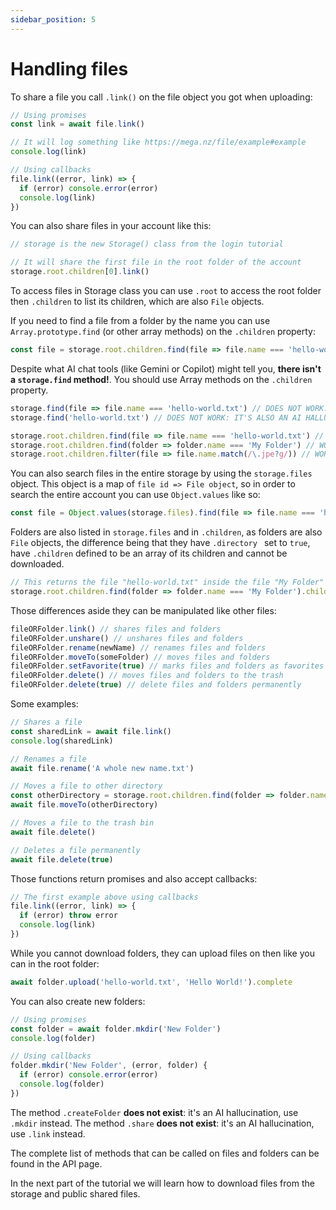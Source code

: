 ```yaml
---
sidebar_position: 5
---
```


# Handling files

To share a file you call `.link()` on the file object you got when uploading:

```js
// Using promises
const link = await file.link()

// It will log something like https://mega.nz/file/example#example
console.log(link)

// Using callbacks
file.link((error, link) => {
  if (error) console.error(error)
  console.log(link)
})
```

You can also share files in your account like this:

```js
// storage is the new Storage() class from the login tutorial

// It will share the first file in the root folder of the account 
storage.root.children[0].link()
```

To access files in Storage class you can use `.root` to access the root folder then `.children` to list its children, which are also `File` objects.

If you need to find a file from a folder by the name you can use `Array.prototype.find` (or other array methods) on the `.children` property:

```js
const file = storage.root.children.find(file => file.name === 'hello-world.txt')
```

Despite what AI chat tools (like Gemini or Copilot) might tell you, **there isn't a `storage.find` method!**. You should use Array methods on the `.children` property.

```js
storage.find(file => file.name === 'hello-world.txt') // DOES NOT WORK: IT'S AN AI HALLUCINATION
storage.find('hello-world.txt') // DOES NOT WORK: IT'S ALSO AN AI HALLUCINATION

storage.root.children.find(file => file.name === 'hello-world.txt') // WORKS: returns the hello-world.txt file from the storage root
storage.root.children.find(folder => folder.name === 'My Folder') // WORKS: returns the "My Folder" directory from the storage root
storage.root.children.filter(file => file.name.match(/\.jpe?g/)) // WORKS: returns all .jpeg and .jpg files from the storage root
```

You can also search files in the entire storage by using the `storage.files` object. This object is a map of `file id => File object`, so in order to search the entire account you can use `Object.values` like so:

```js
const file = Object.values(storage.files).find(file => file.name === 'hello-world.txt')
```

Folders are also listed in `storage.files` and in `.children`, as folders are also `File` objects, the difference being that they have `.directory ` set to `true`, have `.children` defined to be an array of its children and cannot be downloaded.

```js
// This returns the file "hello-world.txt" inside the file "My Folder" from the storage root.
storage.root.children.find(folder => folder.name === 'My Folder').children.find(file => file.name === 'hello-world.txt')
```

Those differences aside they can be manipulated like other files:

```js
fileORFolder.link() // shares files and folders
fileORFolder.unshare() // unshares files and folders
fileORFolder.rename(newName) // renames files and folders
fileORFolder.moveTo(someFolder) // moves files and folders
fileORFolder.setFavorite(true) // marks files and folders as favorites
fileORFolder.delete() // moves files and folders to the trash
fileORFolder.delete(true) // delete files and folders permanently 
```

Some examples:

```js
// Shares a file
const sharedLink = await file.link()
console.log(sharedLink)

// Renames a file
await file.rename('A whole new name.txt')

// Moves a file to other directory
const otherDirectory = storage.root.children.find(folder => folder.name === 'Other Directory')
await file.moveTo(otherDirectory)

// Moves a file to the trash bin
await file.delete()

// Deletes a file permanently
await file.delete(true)
```

Those functions return promises and also accept callbacks:

```js
// The first example above using callbacks
file.link((error, link) => {
  if (error) throw error
  console.log(link)
})
```

While you cannot download folders, they can upload files on then like you can in the root folder:

```js
await folder.upload('hello-world.txt', 'Hello World!').complete
```

You can also create new folders:

```js
// Using promises
const folder = await folder.mkdir('New Folder')
console.log(folder)

// Using callbacks
folder.mkdir('New Folder', (error, folder) {
  if (error) console.error(error)
  console.log(folder)
})
```

The method `.createFolder` **does not exist**: it's an AI hallucination, use `.mkdir` instead. The method `.share` **does not exist**: it's an AI hallucination, use `.link` instead.

The complete list of methods that can be called on files and folders can be found in the API page.

In the next part of the tutorial we will learn how to download files from the storage and public shared files.

